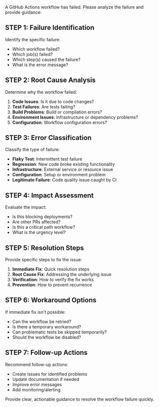 A GitHub Actions workflow has failed. Please analyze the failure and provide guidance:

## STEP 1: Failure Identification
Identify the specific failure:
- Which workflow failed?
- Which job(s) failed?
- Which step(s) caused the failure?
- What is the error message?

## STEP 2: Root Cause Analysis
Determine why the workflow failed:
1. **Code Issues**: Is it due to code changes?
2. **Test Failures**: Are tests failing?
3. **Build Problems**: Build or compilation errors?
4. **Environment Issues**: Infrastructure or dependency problems?
5. **Configuration**: Workflow configuration errors?

## STEP 3: Error Classification
Classify the type of failure:
- **Flaky Test**: Intermittent test failure
- **Regression**: New code broke existing functionality
- **Infrastructure**: External service or resource issue
- **Configuration**: Setup or environment problem
- **Legitimate Failure**: Code quality issue caught by CI

## STEP 4: Impact Assessment
Evaluate the impact:
- Is this blocking deployments?
- Are other PRs affected?
- Is this a critical path workflow?
- What is the urgency level?

## STEP 5: Resolution Steps
Provide specific steps to fix the issue:
1. **Immediate Fix**: Quick resolution steps
2. **Root Cause Fix**: Addressing the underlying issue
3. **Verification**: How to verify the fix works
4. **Prevention**: How to prevent recurrence

## STEP 6: Workaround Options
If immediate fix isn't possible:
- Can the workflow be retried?
- Is there a temporary workaround?
- Can problematic tests be skipped temporarily?
- Should the workflow be disabled?

## STEP 7: Follow-up Actions
Recommend follow-up actions:
- Create issues for identified problems
- Update documentation if needed
- Improve error messages
- Add monitoring/alerting

Provide clear, actionable guidance to resolve the workflow failure quickly.